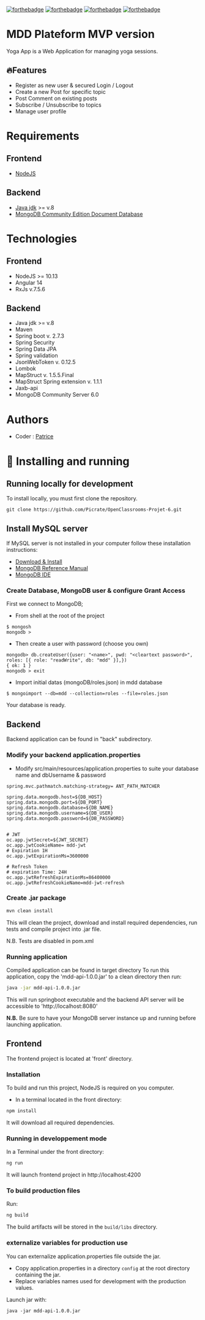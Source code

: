 [![forthebadge](https://forthebadge.com/images/badges/made-with-typescript.svg)](https://forthebadge.com)
[![forthebadge](https://forthebadge.com/images/badges/made-with-java.png)](https://forthebadge.com)
[![forthebadge](https://forthebadge.com/images/badges/build-with-spring.svg)](https://forthebadge.com)
[![forthebadge](https://forthebadge.com/images/badges/code-it-test-it-break-it.svg)](https://forthebadge.com)

# MDD Plateform MVP version
Yoga App is a Web Application for managing yoga sessions.

## 🔥Features

- Register as new user & secured Login / Logout
- Create a new Post for specific topic
- Post Comment on existing posts
- Subscribe / Unsubscribe to topics
- Manage user profile

# Requirements
## Frontend
- [NodeJS](https://nodejs.org/en)
## Backend
- [Java jdk](https://www.oracle.com/en/java/technologies/downloads/) >= v.8
- [MongoDB Community Edition Document Database](https://www.mongodb.com/products/self-managed/community-edition)

# Technologies

## Frontend

- NodeJS >= 10.13
- Angular 14
- RxJs v.7.5.6

## Backend

- Java jdk >= v.8
- Maven
- Spring boot v. 2.7.3
- Spring Security
- Spring Data JPA
- Spring validation
- JsonWebToken v. 0.12.5
- Lombok
- MapStruct v. 1.5.5.Final
- MapStruct Spring extension v. 1.1.1
- Jaxb-api
- MongoDB Community Server 6.0

# Authors

- Coder : [Patrice](https://github.com/Picrate)

# 🧬 Installing and running

## Running locally for development

To install locally, you must first clone the repository.
```shell
git clone https://github.com/Picrate/OpenClassrooms-Projet-6.git
```

## Install MySQL server

If MySQL server is not installed in your computer follow these installation instructions:

- [Download & Install](https://www.mongodb.com/try/download/community)
- [MongoDB Reference Manual](https://www.mongodb.com/docs/manual/)
- [MongoDB IDE](https://studio3t.com/fr/)

### Create Database, MongoDB user & configure Grant Access
First we connect to MongoDB;
- From shell at the root of the project
```shell
$ mongosh
mongodb > 
```
- Then create a user with password (choose you own)
```shell
mongodb> db.createUser({user: "<name>", pwd: "<cleartext password>", roles: [{ role: "readWrite", db: "mdd" }],})
{ ok: 1 }
mongodb > exit
```
- Import initial datas (mongoDB/roles.json) in mdd database
```shell
$ mongoimport --db=mdd --collection=roles --file=roles.json
```

Your database is ready.

## Backend
Backend application can be found in "back" subdirectory.

### Modify your backend application.properties
- Modify src/main/resources/application.properties to suite your database name and dbUsername & password
```
spring.mvc.pathmatch.matching-strategy= ANT_PATH_MATCHER

spring.data.mongodb.host=${DB_HOST}
spring.data.mongodb.port=${DB_PORT}
spring.data.mongodb.database=${DB_NAME}
spring.data.mongodb.username=${DB_USER}
spring.data.mongodb.password=${DB_PASSWORD}


# JWT
oc.app.jwtSecret=${JWT_SECRET}
oc.app.jwtCookieName= mdd-jwt
# Expiration 1H
oc.app.jwtExpirationMs=3600000

# Refresh Token
# expiration Time: 24H
oc.app.jwtRefreshExpirationMs=86400000
oc.app.jwtRefreshCookieName=mdd-jwt-refresh
```
### Create .jar package
```bash
mvn clean install
```
This will clean the project, download and install required dependencies, run tests and compile project into .jar file.

N.B. Tests are disabled in pom.xml

### Running application
Compiled application can be found in target directory
To run this application, copy the 'mdd-api-1.0.0.jar' to a clean directory then run:
```bash
java -jar mdd-api-1.0.0.jar
```
This will run springboot executable and the backend API server will be accessible to 'http://localhost:8080'

**N.B.** Be sure to have your MongoDB server instance up and running before launching application.

## Frontend
The frontend project is located at 'front' directory.
### Installation
To build and run this project, NodeJS is required on you computer.
- In a terminal located in the front directory:
```bash
npm install
```
It will download all required dependencies.
### Running in developpement mode
In a Terminal under the front directory:
```bash
ng run
```
It will launch frontend project in http://localhost:4200
### To build production files
Run:
```bash
ng build
```
The build artifacts will be stored in the `build/libs` directory.

### externalize variables for production use
You can externalize application.properties file outside the jar.
- Copy application.properties in a directory `config` at the root directory containing the jar.
- Replace variables names used for development with the production values.

Launch jar with:
```shell
java -jar mdd-api-1.0.0.jar
```